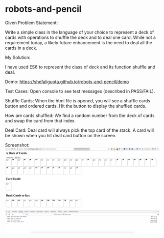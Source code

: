 # robots-and-pencil

Given Problem Statement:

Write a simple class in the language of your choice to represent a deck of cards with
operations to shuffle the deck and to deal one card. While not a requirement today, a
likely future enhancement is the need to deal all the cards in a deck.

My Solution:

I have used ES6 to represent the class of deck and its function shuffle and deal.

Demo: https://shefaligupta.github.io/robots-and-pencil/demo

Test Cases: Open console to see test messages (described in PASS/FAIL).

Shuffle Cards:
When the html file is opened, you will see a shuffle cards button and ordered cards.
Hit the button to display the shuffled cards.

How are cards shuffled: We find a random number from the deck of cards and swap the card from that index.

Deal Card:
Deal card will always pick the top card of the stack. A card will be shown when you hit deal card button on the screen.

Screenshot:
![Screenshot](/screenshot/screen.png)

